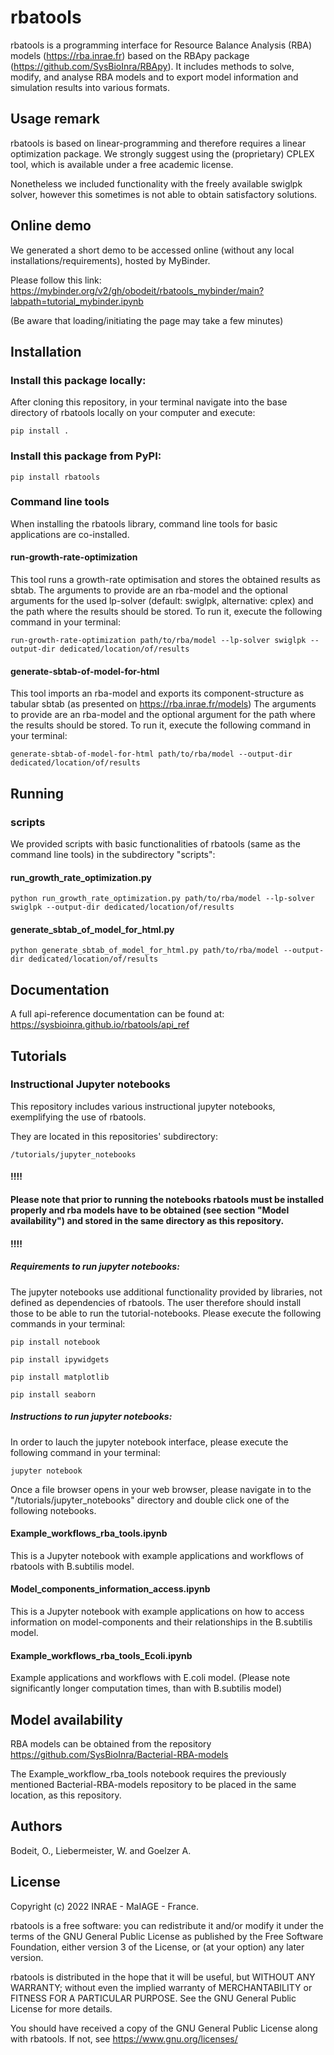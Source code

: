 # rbatools

rbatools is a programming interface for Resource Balance Analysis (RBA) models (https://rba.inrae.fr) based on the RBApy package (https://github.com/SysBioInra/RBApy).
It includes methods to solve, modify, and analyse RBA models and to export model information and simulation results into various formats.

## Usage remark

rbatools is based on linear-programming and therefore requires a linear optimization package.
We strongly suggest using the (proprietary) CPLEX tool, which is available under a free academic license.

Nonetheless we included functionality with the freely available swiglpk solver, however this sometimes is not able to obtain satisfactory solutions.

## Online demo

We generated a short demo to be accessed online (without any local installations/requirements), hosted by MyBinder.

Please  follow this link:
https://mybinder.org/v2/gh/obodeit/rbatools_mybinder/main?labpath=tutorial_mybinder.ipynb 

(Be aware that loading/initiating the page may take a few minutes)

## Installation

### Install this package locally:

After cloning this repository, in your terminal navigate into the base directory of rbatools locally on your computer and execute:

    pip install .

### Install this package from PyPI:

    pip install rbatools

### Command line tools

When installing the rbatools library, command line tools for basic applications are co-installed.

#### run-growth-rate-optimization

This tool runs a growth-rate optimisation and stores the obtained results as sbtab.
The arguments to provide are an rba-model and the optional arguments for the used lp-solver (default: swiglpk, alternative: cplex) and the path where the results should be stored. To run it, execute the following command in your terminal:

    run-growth-rate-optimization path/to/rba/model --lp-solver swiglpk --output-dir dedicated/location/of/results

#### generate-sbtab-of-model-for-html

This tool imports an rba-model and exports its component-structure as tabular sbtab (as presented on https://rba.inrae.fr/models)
The arguments to provide are an rba-model and the optional argument for the path where the results should be stored.
To run it, execute the following command in your terminal:

    generate-sbtab-of-model-for-html path/to/rba/model --output-dir dedicated/location/of/results

## Running

### scripts

We provided scripts with basic functionalities of rbatools (same as the command line tools) in the subdirectory "scripts":

#### run_growth_rate_optimization.py

    python run_growth_rate_optimization.py path/to/rba/model --lp-solver swiglpk --output-dir dedicated/location/of/results

#### generate_sbtab_of_model_for_html.py

    python generate_sbtab_of_model_for_html.py path/to/rba/model --output-dir dedicated/location/of/results

## Documentation

A full api-reference documentation can be found at: https://sysbioinra.github.io/rbatools/api_ref


## Tutorials
    
### Instructional Jupyter notebooks
This repository includes various instructional jupyter notebooks, exemplifying the use of rbatools.

They are located in this repositories' subdirectory:

    /tutorials/jupyter_notebooks

#### !!!!
#### Please note that prior to running the notebooks rbatools must be installed properly and rba models have to be obtained (see section "Model availability") and stored in the same directory as this repository.  
#### !!!!

##### Requirements to run jupyter notebooks:
The jupyter notebooks use additional functionality provided by libraries, not defined as dependencies of rbatools. The user therefore should install those to be able to run the tutorial-notebooks. Please execute the following commands in your terminal:

    pip install notebook

    pip install ipywidgets

    pip install matplotlib

    pip install seaborn
    
##### Instructions to run jupyter notebooks:
In order to lauch the jupyter notebook interface, please execute the following command in your terminal:

    jupyter notebook

Once a file browser opens in your web browser, please navigate in to the "/tutorials/jupyter_notebooks" directory and double click one of the following notebooks.

#### Example_workflows_rba_tools.ipynb
This is a Jupyter notebook with example applications and workflows of rbatools with B.subtilis model.
#### Model_components_information_access.ipynb

This is a Jupyter notebook with example applications on how to access information on model-components and their relationships in the B.subtilis model.

#### Example_workflows_rba_tools_Ecoli.ipynb
Example applications and workflows with E.coli model.
(Please note significantly longer computation times, than with B.subtilis model)

## Model availability
RBA models can be obtained from the repository https://github.com/SysBioInra/Bacterial-RBA-models

The Example_workflow_rba_tools notebook requires the previously mentioned Bacterial-RBA-models repository to be placed in the same location, as this repository.

## Authors

Bodeit, O., Liebermeister, W. and Goelzer A.

## License

Copyright (c) 2022 INRAE - MaIAGE - France.

rbatools is a free software: you can redistribute it and/or modify
it under the terms of the GNU General Public License as published by
the Free Software Foundation, either version 3 of the License, or
(at your option) any later version.

rbatools is distributed in the hope that it will be useful,
but WITHOUT ANY WARRANTY; without even the implied warranty of
MERCHANTABILITY or FITNESS FOR A PARTICULAR PURPOSE.  See the
GNU General Public License for more details.

You should have received a copy of the GNU General Public License
along with rbatools.  If not, see <https://www.gnu.org/licenses/>
